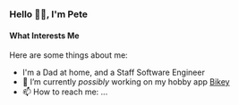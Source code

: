 ### Hello 👋🏼, I'm Pete

#### What Interests Me

Here are some things about me:

- I'm a Dad at home, and a Staff Software Engineer
- 🔭 I’m currently _possibly_ working on my hobby app [Bikey](https://apps.apple.com/ie/app/bikey/id1048962300)
- 📫 How to reach me: ...
